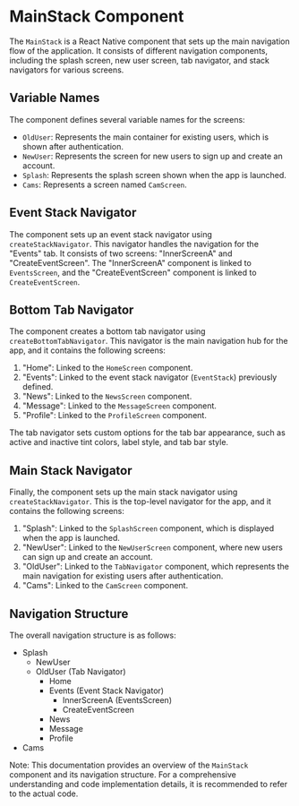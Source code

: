 # MainStack Component

The `MainStack` is a React Native component that sets up the main navigation flow of the application. It consists of different navigation components, including the splash screen, new user screen, tab navigator, and stack navigators for various screens.

## Variable Names

The component defines several variable names for the screens:

- `OldUser`: Represents the main container for existing users, which is shown after authentication.
- `NewUser`: Represents the screen for new users to sign up and create an account.
- `Splash`: Represents the splash screen shown when the app is launched.
- `Cams`: Represents a screen named `CamScreen`.

## Event Stack Navigator

The component sets up an event stack navigator using `createStackNavigator`. This navigator handles the navigation for the "Events" tab. It consists of two screens: "InnerScreenA" and "CreateEventScreen". The "InnerScreenA" component is linked to `EventsScreen`, and the "CreateEventScreen" component is linked to `CreateEventScreen`.

## Bottom Tab Navigator

The component creates a bottom tab navigator using `createBottomTabNavigator`. This navigator is the main navigation hub for the app, and it contains the following screens:

1. "Home": Linked to the `HomeScreen` component.
2. "Events": Linked to the event stack navigator (`EventStack`) previously defined.
3. "News": Linked to the `NewsScreen` component.
4. "Message": Linked to the `MessageScreen` component.
5. "Profile": Linked to the `ProfileScreen` component.

The tab navigator sets custom options for the tab bar appearance, such as active and inactive tint colors, label style, and tab bar style.

## Main Stack Navigator

Finally, the component sets up the main stack navigator using `createStackNavigator`. This is the top-level navigator for the app, and it contains the following screens:

1. "Splash": Linked to the `SplashScreen` component, which is displayed when the app is launched.
2. "NewUser": Linked to the `NewUserScreen` component, where new users can sign up and create an account.
3. "OldUser": Linked to the `TabNavigator` component, which represents the main navigation for existing users after authentication.
4. "Cams": Linked to the `CamScreen` component.

## Navigation Structure

The overall navigation structure is as follows:

- Splash
  - NewUser
  - OldUser (Tab Navigator)
    - Home
    - Events (Event Stack Navigator)
      - InnerScreenA (EventsScreen)
      - CreateEventScreen
    - News
    - Message
    - Profile
- Cams

Note: This documentation provides an overview of the `MainStack` component and its navigation structure. For a comprehensive understanding and code implementation details, it is recommended to refer to the actual code.
